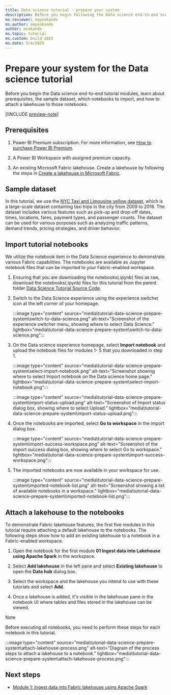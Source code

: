 ```yaml
---
title: Data science tutorial - prepare your system
description: Before you begin following the Data science end-to-end scenario, learn about prerequisites, the sample dataset, and the lakehouse and notebooks you need.
ms.reviewer: mopeakande
ms.author: mopeakande
author: msakande
ms.topic: tutorial
ms.custom: build-2023
ms.date: 5/4/2023
---
```


# Prepare your system for the Data science tutorial

Before you begin the Data science end-to-end tutorial modules, learn about prerequisites, the sample dataset, which notebooks to import, and how to attach a lakehouse to those notebooks.

[!INCLUDE [preview-note](../includes/preview-note.md)]

## Prerequisites

1. Power BI Premium subscription. For more information, see [How to purchase Power BI Premium](/power-bi/enterprise/service-admin-premium-purchase).

1. A Power BI Workspace with assigned premium capacity.

1. An existing Microsoft Fabric lakehouse. Create a lakehouse by following the steps in [Create a lakehouse in Microsoft Fabric](../data-engineering/create-lakehouse.md).

## Sample dataset

In this tutorial, we use the [NYC Taxi and Limousine yellow dataset](/azure/open-datasets/dataset-taxi-yellow?tabs=pyspark), which is a large-scale dataset containing taxi trips in the city from 2009 to 2018. The dataset includes various features such as pick-up and drop-off dates, times, locations, fares, payment types, and passenger counts. The dataset can be used for various purposes such as analyzing traffic patterns, demand trends, pricing strategies, and driver behavior.

## Import tutorial notebooks

We utilize the notebook item in the Data Science experience to demonstrate various Fabric capabilities. The notebooks are available as Jupyter notebook files that can be imported to your Fabric-enabled workspace.

1. Ensuring that you are downloading the notebooks(.ipynb) files as raw, download the notebooks(.ipynb) files for this tutorial from the parent folder [Data Science Tutorial Source Code](https://github.com/microsoft/fabric-samples/tree/main/docs-samples/data-science/data-science-tutorial).

1. Switch to the Data Science experience using the experience switcher icon at the left corner of your homepage.

   :::image type="content" source="media\tutorial-data-science-prepare-system\switch-to-data-science.png" alt-text="Screenshot of the experience switcher menu, showing where to select Data Science." lightbox="media\tutorial-data-science-prepare-system\switch-to-data-science.png":::

1. On the Data science experience homepage, select **Import notebook** and upload the notebook files for modules 1- 5 that you downloaded in step 1.

   :::image type="content" source="media\tutorial-data-science-prepare-system\select-import-notebook.png" alt-text="Screenshot showing where to select Import notebook on the Data science home page." lightbox="media\tutorial-data-science-prepare-system\select-import-notebook.png":::

   :::image type="content" source="media\tutorial-data-science-prepare-system\import-status-upload.png" alt-text="Screenshot of Import status dialog box, showing where to select Upload." lightbox="media\tutorial-data-science-prepare-system\import-status-upload.png":::

1. Once the notebooks are imported, select **Go to workspace** in the import dialog box.

   :::image type="content" source="media\tutorial-data-science-prepare-system\import-success-workspace.png" alt-text="Screenshot of the import success dialog box, showing where to select Go to workspace." lightbox="media\tutorial-data-science-prepare-system\import-success-workspace.png":::

1. The imported notebooks are now available in your workspace for use.

   :::image type="content" source="media\tutorial-data-science-prepare-system\imported-notebook-list.png" alt-text="Screenshot showing a list of available notebooks in a workspace." lightbox="media\tutorial-data-science-prepare-system\imported-notebook-list.png":::

## Attach a lakehouse to the notebooks

To demonstrate Fabric lakehouse features, the first five modules in this tutorial require attaching a default lakehouse to the notebooks. The following steps show how to add an existing lakehouse to a notebook in a Fabric-enabled workspace.

1. Open the notebook for the first module **01 Ingest data into Lakehouse using Apache Spark** in the workspace.

1. Select **Add lakehouse** in the left pane and select **Existing lakehouse** to open the **Data hub** dialog box.

1. Select the workspace and the lakehouse you intend to use with these tutorials and select **Add**.

1. Once a lakehouse is added, it's visible in the lakehouse pane in the notebook UI where tables and files stored in the lakehouse can be viewed.

> [!NOTE]
> Before executing all notebooks, you need to perform these steps for each notebook in this tutorial.

:::image type="content" source="media\tutorial-data-science-prepare-system\attach-lakehouse-process.png" alt-text="Diagram of the process steps to attach a lakehouse to a notebook." lightbox="media\tutorial-data-science-prepare-system\attach-lakehouse-process.png":::

## Next steps

- [Module 1: Ingest data into Fabric lakehouse using Apache Spark](tutorial-data-science-ingest-data.md)
